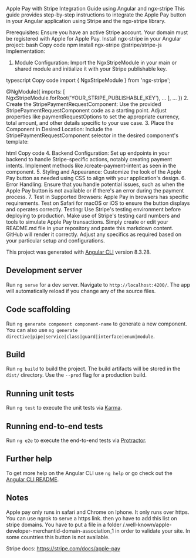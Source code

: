 Apple Pay with Stripe Integration Guide using Angular and ngx-stripe
This guide provides step-by-step instructions to integrate the Apple Pay button in your Angular application using Stripe and the ngx-stripe library.

Prerequisites:
Ensure you have an active Stripe account.
Your domain must be registered with Apple for Apple Pay.
Install ngx-stripe in your Angular project:
bash
Copy code
npm install ngx-stripe @stripe/stripe-js
Implementation:
1. Module Configuration:
Import the NgxStripeModule in your main or shared module and initialize it with your Stripe publishable key.

typescript
Copy code
import { NgxStripeModule } from 'ngx-stripe';

@NgModule({
  imports: [
    NgxStripeModule.forRoot('YOUR_STRIPE_PUBLISHABLE_KEY'),
    ...
  ],
  ...
})
2. Create the StripePaymentRequestComponent:
Use the provided StripePaymentRequestComponent code as a starting point. Adjust properties like paymentRequestOptions to set the appropriate currency, total amount, and other details specific to your use case.
3. Place the Component in Desired Location:
Include the StripePaymentRequestComponent selector in the desired component's template:

html
Copy code
<app-stripe-payment-request></app-stripe-payment-request>
4. Backend Configuration:
Set up endpoints in your backend to handle Stripe-specific actions, notably creating payment intents. Implement methods like /create-payment-intent as seen in the component.
5. Styling and Appearance:
Customize the look of the Apple Pay button as needed using CSS to align with your application's design.
6. Error Handling:
Ensure that you handle potential issues, such as when the Apple Pay button is not available or if there's an error during the payment process.
7. Test in Supported Browsers:
Apple Pay in browsers has specific requirements. Test on Safari for macOS or iOS to ensure the button displays and operates correctly.
Testing:
Use Stripe's testing environment before deploying to production.
Make use of Stripe's testing card numbers and tools to simulate Apple Pay transactions.
Simply create or edit your README.md file in your repository and paste this markdown content. GitHub will render it correctly. Adjust any specifics as required based on your particular setup and configurations.

This project was generated with [Angular CLI](https://github.com/angular/angular-cli) version 8.3.28.

## Development server

Run `ng serve` for a dev server. Navigate to `http://localhost:4200/`. The app will automatically reload if you change any of the source files.

## Code scaffolding

Run `ng generate component component-name` to generate a new component. You can also use `ng generate directive|pipe|service|class|guard|interface|enum|module`.

## Build

Run `ng build` to build the project. The build artifacts will be stored in the `dist/` directory. Use the `--prod` flag for a production build.

## Running unit tests

Run `ng test` to execute the unit tests via [Karma](https://karma-runner.github.io).

## Running end-to-end tests

Run `ng e2e` to execute the end-to-end tests via [Protractor](http://www.protractortest.org/).

## Further help

To get more help on the Angular CLI use `ng help` or go check out the [Angular CLI README](https://github.com/angular/angular-cli/blob/master/README.md).
 
 ## Notes
   Apple pay only runs in safari and Chrome on Iphone.
   It only runs over https. You can use ngrok to serve a https link. then yo have to add this list on stripe domains. 
   You have to put a file in a folder /.well-known/apple-developer-merchantid-domain-association_1 in order to validate your site.
   In some countries this button is not available.

   Stripe docs: https://stripe.com/docs/apple-pay

